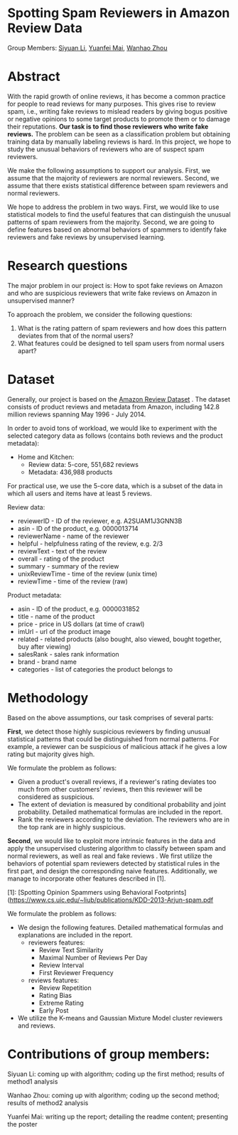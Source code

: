 # Spotting Spam Reviewers in Amazon Review Data

Group Members: [Siyuan Li](mailto:siyuan.li@epfl.ch), [Yuanfei Mai](mailto:yuanfei.mai@epfl.ch), [Wanhao Zhou](mailto:wanhao.zhou@epfl.ch)

# Abstract

With the rapid growth of online reviews, it has become a common practice for people to read reviews for many purposes. This gives rise to review spam, i.e., writing fake reviews to mislead readers by giving bogus positive or negative opinions to some target products to promote them or to damage their reputations. **Our task is to find those reviewers who write fake reviews.** The problem can be seen as a classification problem but obtaining training data by manually labeling reviews is hard. In this project, we hope to study the unusual behaviors of reviewers who are of suspect spam reviewers. 

We make the following assumptions to support our analysis. First, we assume that the majority of reviewers are normal reviewers. Second, we assume that there exists statistical difference between spam reviewers and normal reviewers.

We hope to address the problem in two ways. First, we would like to use statistical models to find the useful features that can distinguish the unusual patterns of spam reviewers from the majority. Second, we are going to define features based on abnormal behaviors of spammers to identify fake reviewers and fake reviews by unsupervised learning.

# Research questions

The major problem in our project is: How to spot fake reviews on Amazon and who are suspicious reviewers that write fake reviews on Amazon in unsupervised manner?

To approach the problem, we consider the following questions:
1.  What is the rating pattern of spam reviewers and how does this pattern deviates from that of the normal users?
2.  What  features could be designed to tell spam users from normal users apart?

# Dataset

Generally, our project is based on the [Amazon Review Dataset](http://jmcauley.ucsd.edu/data/amazon/) . The dataset consists of product reviews and metadata from Amazon, including 142.8 million reviews spanning May 1996 - July 2014.

In order to avoid tons of workload, we would like to experiment with the selected category data as follows (contains both reviews and the product metadata):

- Home and Kitchen: 
	- Review data: 5-core, 551,682 reviews
	- Metadata: 436,988 products

For practical use, we use the 5-core data, which is a subset of the data in which all users and items have at least 5 reviews.

Review data:
- reviewerID  - ID of the reviewer, e.g.  A2SUAM1J3GNN3B
-   asin  - ID of the product, e.g.  0000013714
-   reviewerName  - name of the reviewer
-   helpful  - helpfulness rating of the review, e.g. 2/3
-   reviewText  - text of the review
-   overall  - rating of the product
-   summary  - summary of the review
-   unixReviewTime  - time of the review (unix time)
-   reviewTime  - time of the review (raw)

Product metadata:
-   asin  - ID of the product, e.g.  0000031852
-   title  - name of the product
-   price  - price in US dollars (at time of crawl)
-   imUrl  - url of the product image
-   related  - related products (also bought, also viewed, bought together, buy after viewing)
-   salesRank  - sales rank information
-   brand  - brand name
-   categories  - list of categories the product belongs to

# Methodology

Based on the above assumptions, our task comprises of several parts:

**First**, we detect those highly suspicious reviewers by finding unusual statistical patterns that could be distinguished from normal patterns. For example, a reviewer can be suspicious of malicious attack if he gives a low rating but majority gives high.

We formulate the problem as follows:

- Given a product's overall reviews, if a reviewer's rating deviates too much from other customers' reviews, then this reviewer will be considered as suspicious.
- The extent of deviation is measured by conditional probability and joint probability. Detailed mathematical formulas are included in the report.
- Rank the reviewers according to the deviation. The reviewers who are in the top rank are in highly suspicious.

**Second**, we would like to exploit more intrinsic features in the data and apply the unsupervised clustering algorithm to classify between spam and normal reviewers, as well as real and fake reviews . 
We first utilize the behaviors of potential spam reviewers detected by statistical rules in the first part, and design the corresponding naive features. Additionally, we manage to incorporate other features described in [1].

[1]: [Spotting Opinion Spammers using Behavioral Footprints](https://www.cs.uic.edu/~liub/publications/KDD-2013-Arjun-spam.pdf

We formulate the problem as follows:

- We design the following features. Detailed mathematical formulas and explanations are included in the report.
	- reviewers features: 
		- Review Text Similarity
		- Maximal Number of Reviews Per Day
		- Review Interval
		- First Reviewer Frequency
	- reviews features:
		- Review Repetition
		- Rating Bias
		- Extreme Rating
		- Early Post
- We utilize the K-means and Gaussian Mixture Model  cluster reviewers and reviews.

# Contributions of group members:

Siyuan Li: coming up with algorithm; coding up the first method; results of method1 analysis

Wanhao Zhou: coming up with algorithm; coding up the second method; results of method2 analysis

Yuanfei Mai: writing up the report; detailing the readme content; presenting the poster
